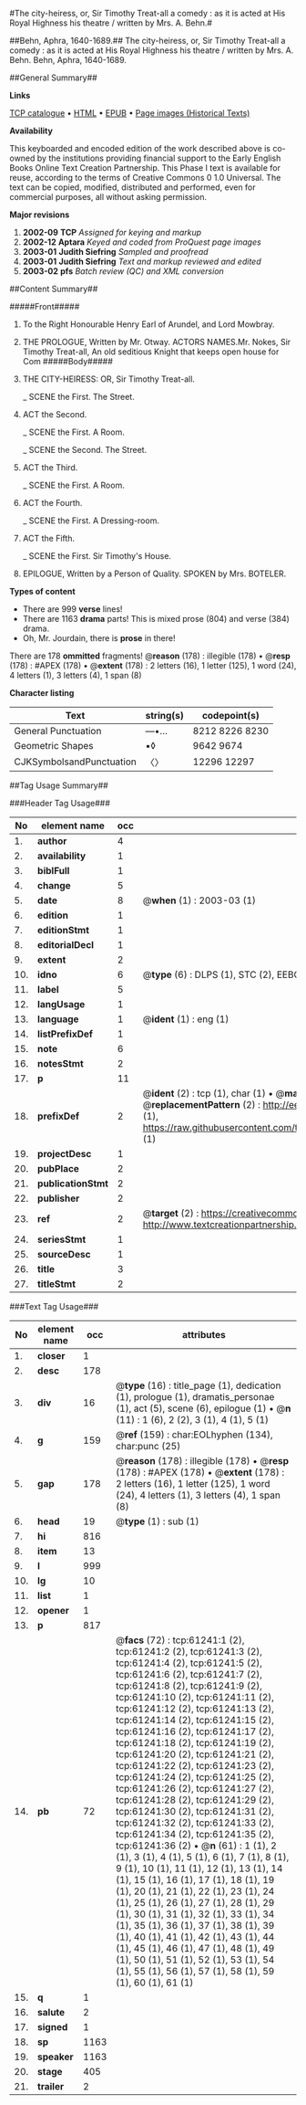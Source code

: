 #The city-heiress, or, Sir Timothy Treat-all a comedy : as it is acted at His Royal Highness his theatre / written by Mrs. A. Behn.#

##Behn, Aphra, 1640-1689.##
The city-heiress, or, Sir Timothy Treat-all a comedy : as it is acted at His Royal Highness his theatre / written by Mrs. A. Behn.
Behn, Aphra, 1640-1689.

##General Summary##

**Links**

[TCP catalogue](http://www.ota.ox.ac.uk/tcp/)  • 
[HTML](http://tei.it.ox.ac.uk/tcp/Texts-HTML/free/A27/A27280.html)  • 
[EPUB](http://tei.it.ox.ac.uk/tcp/Texts-EPUB/free/A27/A27280.epub) • 
[Page images (Historical Texts)](https://data.historicaltexts.jisc.ac.uk/view?pubId=eebo-12399646e&pageId=eebo-12399646e-61241-1)

**Availability**

This keyboarded and encoded edition of the
	       work described above is co-owned by the institutions
	       providing financial support to the Early English Books
	       Online Text Creation Partnership. This Phase I text is
	       available for reuse, according to the terms of Creative
	       Commons 0 1.0 Universal. The text can be copied,
	       modified, distributed and performed, even for
	       commercial purposes, all without asking permission.

**Major revisions**

1. __2002-09__ __TCP__ *Assigned for keying and markup*
1. __2002-12__ __Aptara__ *Keyed and coded from ProQuest page images*
1. __2003-01__ __Judith Siefring__ *Sampled and proofread*
1. __2003-01__ __Judith Siefring__ *Text and markup reviewed and edited*
1. __2003-02__ __pfs__ *Batch review (QC) and XML conversion*

##Content Summary##

#####Front#####

1. To the Right Honourable
Henry Earl of Arundel, and Lord Mowbray.

1. THE
PROLOGUE,
Written by Mr. Otway.
ACTORS NAMES.Mr. Nokes, Sir Timothy Treat-all, An old seditious Knight that keeps open house for Com
#####Body#####

1. THE
CITY-HEIRESS:
OR,
Sir Timothy Treat-all.

    _ SCENE the First. The Street.

1. ACT the Second.

    _ SCENE the First. A Room.

    _ SCENE the Second. The Street.

1. ACT the Third.

    _ SCENE the First. A Room.

1. ACT the Fourth.

    _ SCENE the First. A Dressing-room.

1. ACT the Fifth.

    _ SCENE the First. Sir Timothy's House.

1. EPILOGUE,
Written by a Person of Quality.
SPOKEN by Mrs. BOTELER.

**Types of content**

  * There are 999 **verse** lines!
  * There are 1163 **drama** parts! This is mixed prose (804) and verse (384) drama.
  * Oh, Mr. Jourdain, there is **prose** in there!

There are 178 **ommitted** fragments! 
 @__reason__ (178) : illegible (178)  •  @__resp__ (178) : #APEX (178)  •  @__extent__ (178) : 2 letters (16), 1 letter (125), 1 word (24), 4 letters (1), 3 letters (4), 1 span (8)

**Character listing**


|Text|string(s)|codepoint(s)|
|---|---|---|
|General Punctuation|—•…|8212 8226 8230|
|Geometric Shapes|▪◊|9642 9674|
|CJKSymbolsandPunctuation|〈〉|12296 12297|

##Tag Usage Summary##

###Header Tag Usage###

|No|element name|occ|attributes|
|---|---|---|---|
|1.|__author__|4||
|2.|__availability__|1||
|3.|__biblFull__|1||
|4.|__change__|5||
|5.|__date__|8| @__when__ (1) : 2003-03 (1)|
|6.|__edition__|1||
|7.|__editionStmt__|1||
|8.|__editorialDecl__|1||
|9.|__extent__|2||
|10.|__idno__|6| @__type__ (6) : DLPS (1), STC (2), EEBO-CITATION (1), OCLC (1), VID (1)|
|11.|__label__|5||
|12.|__langUsage__|1||
|13.|__language__|1| @__ident__ (1) : eng (1)|
|14.|__listPrefixDef__|1||
|15.|__note__|6||
|16.|__notesStmt__|2||
|17.|__p__|11||
|18.|__prefixDef__|2| @__ident__ (2) : tcp (1), char (1)  •  @__matchPattern__ (2) : ([0-9\-]+):([0-9IVX]+) (1), (.+) (1)  •  @__replacementPattern__ (2) : http://eebo.chadwyck.com/downloadtiff?vid=$1&page=$2 (1), https://raw.githubusercontent.com/textcreationpartnership/Texts/master/tcpchars.xml#$1 (1)|
|19.|__projectDesc__|1||
|20.|__pubPlace__|2||
|21.|__publicationStmt__|2||
|22.|__publisher__|2||
|23.|__ref__|2| @__target__ (2) : https://creativecommons.org/publicdomain/zero/1.0/ (1), http://www.textcreationpartnership.org/docs/. (1)|
|24.|__seriesStmt__|1||
|25.|__sourceDesc__|1||
|26.|__title__|3||
|27.|__titleStmt__|2||


###Text Tag Usage###

|No|element name|occ|attributes|
|---|---|---|---|
|1.|__closer__|1||
|2.|__desc__|178||
|3.|__div__|16| @__type__ (16) : title_page (1), dedication (1), prologue (1), dramatis_personae (1), act (5), scene (6), epilogue (1)  •  @__n__ (11) : 1 (6), 2 (2), 3 (1), 4 (1), 5 (1)|
|4.|__g__|159| @__ref__ (159) : char:EOLhyphen (134), char:punc (25)|
|5.|__gap__|178| @__reason__ (178) : illegible (178)  •  @__resp__ (178) : #APEX (178)  •  @__extent__ (178) : 2 letters (16), 1 letter (125), 1 word (24), 4 letters (1), 3 letters (4), 1 span (8)|
|6.|__head__|19| @__type__ (1) : sub (1)|
|7.|__hi__|816||
|8.|__item__|13||
|9.|__l__|999||
|10.|__lg__|10||
|11.|__list__|1||
|12.|__opener__|1||
|13.|__p__|817||
|14.|__pb__|72| @__facs__ (72) : tcp:61241:1 (2), tcp:61241:2 (2), tcp:61241:3 (2), tcp:61241:4 (2), tcp:61241:5 (2), tcp:61241:6 (2), tcp:61241:7 (2), tcp:61241:8 (2), tcp:61241:9 (2), tcp:61241:10 (2), tcp:61241:11 (2), tcp:61241:12 (2), tcp:61241:13 (2), tcp:61241:14 (2), tcp:61241:15 (2), tcp:61241:16 (2), tcp:61241:17 (2), tcp:61241:18 (2), tcp:61241:19 (2), tcp:61241:20 (2), tcp:61241:21 (2), tcp:61241:22 (2), tcp:61241:23 (2), tcp:61241:24 (2), tcp:61241:25 (2), tcp:61241:26 (2), tcp:61241:27 (2), tcp:61241:28 (2), tcp:61241:29 (2), tcp:61241:30 (2), tcp:61241:31 (2), tcp:61241:32 (2), tcp:61241:33 (2), tcp:61241:34 (2), tcp:61241:35 (2), tcp:61241:36 (2)  •  @__n__ (61) : 1 (1), 2 (1), 3 (1), 4 (1), 5 (1), 6 (1), 7 (1), 8 (1), 9 (1), 10 (1), 11 (1), 12 (1), 13 (1), 14 (1), 15 (1), 16 (1), 17 (1), 18 (1), 19 (1), 20 (1), 21 (1), 22 (1), 23 (1), 24 (1), 25 (1), 26 (1), 27 (1), 28 (1), 29 (1), 30 (1), 31 (1), 32 (1), 33 (1), 34 (1), 35 (1), 36 (1), 37 (1), 38 (1), 39 (1), 40 (1), 41 (1), 42 (1), 43 (1), 44 (1), 45 (1), 46 (1), 47 (1), 48 (1), 49 (1), 50 (1), 51 (1), 52 (1), 53 (1), 54 (1), 55 (1), 56 (1), 57 (1), 58 (1), 59 (1), 60 (1), 61 (1)|
|15.|__q__|1||
|16.|__salute__|2||
|17.|__signed__|1||
|18.|__sp__|1163||
|19.|__speaker__|1163||
|20.|__stage__|405||
|21.|__trailer__|2||
